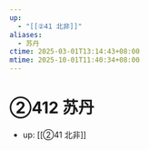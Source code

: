 ```yaml
---
up:
  - "[[②41 北非]]"
aliases:
  - 苏丹
ctime: 2025-03-01T13:14:43+08:00
mtime: 2025-10-01T11:40:34+08:00
---
```


# ②412 苏丹

- up: [[②41 北非]]
